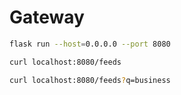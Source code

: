 # Gateway

```bash
flask run --host=0.0.0.0 --port 8080
```

```bash
curl localhost:8080/feeds
```

```bash
curl localhost:8080/feeds?q=business
```
